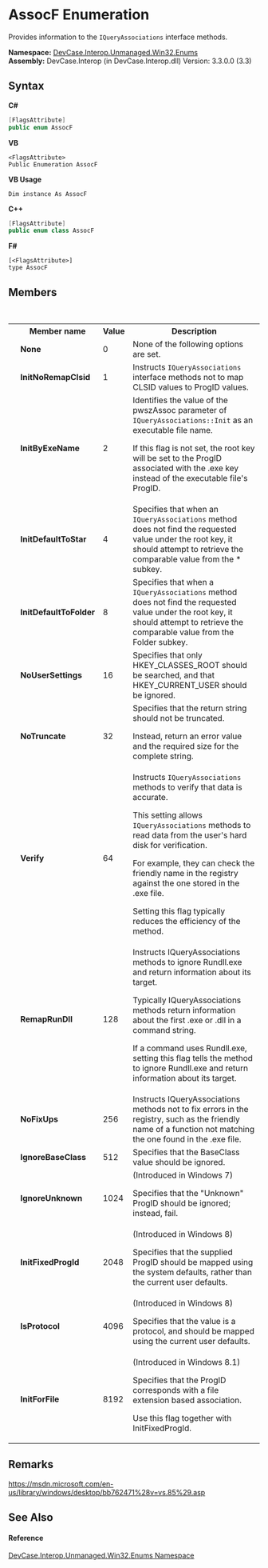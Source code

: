 # AssocF Enumeration
 

Provides information to the `IQueryAssociations` interface methods.

**Namespace:**&nbsp;<a href="N_DevCase_Interop_Unmanaged_Win32_Enums">DevCase.Interop.Unmanaged.Win32.Enums</a><br />**Assembly:**&nbsp;DevCase.Interop (in DevCase.Interop.dll) Version: 3.3.0.0 (3.3)

## Syntax

**C#**<br />
``` C#
[FlagsAttribute]
public enum AssocF
```

**VB**<br />
``` VB
<FlagsAttribute>
Public Enumeration AssocF
```

**VB Usage**<br />
``` VB Usage
Dim instance As AssocF
```

**C++**<br />
``` C++
[FlagsAttribute]
public enum class AssocF
```

**F#**<br />
``` F#
[<FlagsAttribute>]
type AssocF
```


## Members
&nbsp;<table><tr><th></th><th>Member name</th><th>Value</th><th>Description</th></tr><tr><td /><td target="F:DevCase.Interop.Unmanaged.Win32.Enums.AssocF.None">**None**</td><td>0</td><td>None of the following options are set.</td></tr><tr><td /><td target="F:DevCase.Interop.Unmanaged.Win32.Enums.AssocF.InitNoRemapClsid">**InitNoRemapClsid**</td><td>1</td><td>Instructs `IQueryAssociations` interface methods not to map CLSID values to ProgID values.</td></tr><tr><td /><td target="F:DevCase.Interop.Unmanaged.Win32.Enums.AssocF.InitByExeName">**InitByExeName**</td><td>2</td><td>Identifies the value of the pwszAssoc parameter of `IQueryAssociations::Init` as an executable file name. 

 If this flag is not set, the root key will be set to the ProgID associated with the .exe key instead of the executable file's ProgID.</td></tr><tr><td /><td target="F:DevCase.Interop.Unmanaged.Win32.Enums.AssocF.InitDefaultToStar">**InitDefaultToStar**</td><td>4</td><td>Specifies that when an `IQueryAssociations` method does not find the requested value under the root key, it should attempt to retrieve the comparable value from the * subkey.</td></tr><tr><td /><td target="F:DevCase.Interop.Unmanaged.Win32.Enums.AssocF.InitDefaultToFolder">**InitDefaultToFolder**</td><td>8</td><td>Specifies that when a `IQueryAssociations` method does not find the requested value under the root key, it should attempt to retrieve the comparable value from the Folder subkey.</td></tr><tr><td /><td target="F:DevCase.Interop.Unmanaged.Win32.Enums.AssocF.NoUserSettings">**NoUserSettings**</td><td>16</td><td>Specifies that only HKEY_CLASSES_ROOT should be searched, and that HKEY_CURRENT_USER should be ignored.</td></tr><tr><td /><td target="F:DevCase.Interop.Unmanaged.Win32.Enums.AssocF.NoTruncate">**NoTruncate**</td><td>32</td><td>Specifies that the return string should not be truncated. 

 Instead, return an error value and the required size for the complete string.</td></tr><tr><td /><td target="F:DevCase.Interop.Unmanaged.Win32.Enums.AssocF.Verify">**Verify**</td><td>64</td><td>Instructs `IQueryAssociations` methods to verify that data is accurate. 

 This setting allows `IQueryAssociations` methods to read data from the user's hard disk for verification. 

 For example, they can check the friendly name in the registry against the one stored in the .exe file. 

 Setting this flag typically reduces the efficiency of the method.</td></tr><tr><td /><td target="F:DevCase.Interop.Unmanaged.Win32.Enums.AssocF.RemapRunDll">**RemapRunDll**</td><td>128</td><td>Instructs IQueryAssociations methods to ignore Rundll.exe and return information about its target. 

 Typically IQueryAssociations methods return information about the first .exe or .dll in a command string. 

 If a command uses Rundll.exe, setting this flag tells the method to ignore Rundll.exe and return information about its target.</td></tr><tr><td /><td target="F:DevCase.Interop.Unmanaged.Win32.Enums.AssocF.NoFixUps">**NoFixUps**</td><td>256</td><td>Instructs IQueryAssociations methods not to fix errors in the registry, such as the friendly name of a function not matching the one found in the .exe file.</td></tr><tr><td /><td target="F:DevCase.Interop.Unmanaged.Win32.Enums.AssocF.IgnoreBaseClass">**IgnoreBaseClass**</td><td>512</td><td>Specifies that the BaseClass value should be ignored.</td></tr><tr><td /><td target="F:DevCase.Interop.Unmanaged.Win32.Enums.AssocF.IgnoreUnknown">**IgnoreUnknown**</td><td>1024</td><td>(Introduced in Windows 7) 

 Specifies that the "Unknown" ProgID should be ignored; instead, fail.</td></tr><tr><td /><td target="F:DevCase.Interop.Unmanaged.Win32.Enums.AssocF.InitFixedProgId">**InitFixedProgId**</td><td>2048</td><td>(Introduced in Windows 8) 

 Specifies that the supplied ProgID should be mapped using the system defaults, rather than the current user defaults.</td></tr><tr><td /><td target="F:DevCase.Interop.Unmanaged.Win32.Enums.AssocF.IsProtocol">**IsProtocol**</td><td>4096</td><td>(Introduced in Windows 8) 

 Specifies that the value is a protocol, and should be mapped using the current user defaults.</td></tr><tr><td /><td target="F:DevCase.Interop.Unmanaged.Win32.Enums.AssocF.InitForFile">**InitForFile**</td><td>8192</td><td>(Introduced in Windows 8.1) 

 Specifies that the ProgID corresponds with a file extension based association. 

 Use this flag together with InitFixedProgId.</td></tr></table>

## Remarks
<a href="https://msdn.microsoft.com/en-us/library/windows/desktop/bb762471%28v=vs.85%29.asp" target="_blank">https://msdn.microsoft.com/en-us/library/windows/desktop/bb762471%28v=vs.85%29.asp</a>

## See Also


#### Reference
<a href="N_DevCase_Interop_Unmanaged_Win32_Enums">DevCase.Interop.Unmanaged.Win32.Enums Namespace</a><br />